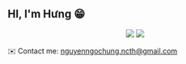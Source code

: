 
## HI, I'm Hưng 😁
<div align="center">
    <img src="https://github-readme-stats.vercel.app/api?username=HungNguyen81&show_icons=true&theme=vue-dark"/>
    <img src="https://github-readme-stats.vercel.app/api/top-langs/?username=HungNguyen81&layout=compact&theme=vue-dark"/>
    <!--img src="https://github-readme-stats.vercel.app/api/top-langs/?username=hungnguyen81&langs_count=12"/-->
</div>

✉️ Contact me: nguyenngochung.ncth@gmail.com
<!--
**HungNguyen81/HungNguyen81** is a ✨ _special_ ✨ repository because its `README.md` (this file) appears on your GitHub profile.

Here are some ideas to get you started:

- 🔭 I’m currently working on ...
- 🌱 I’m currently learning ...
- 👯 I’m looking to collaborate on ...
- 🤔 I’m looking for help with ...
- 💬 Ask me about ...
- 📫 How to reach me: ...
- 😄 Pronouns: ...
- ⚡ Fun fact: ...
-->
